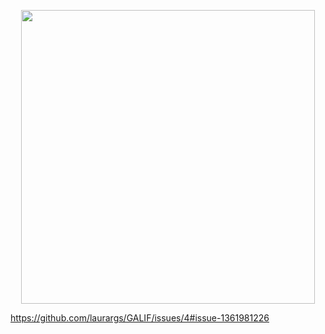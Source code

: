 
<p align="center">
  <img width="470" src="src/assets/to_readme/splashtogithub.png">
</p>

https://github.com/laurargs/GALIF/issues/4#issue-1361981226
